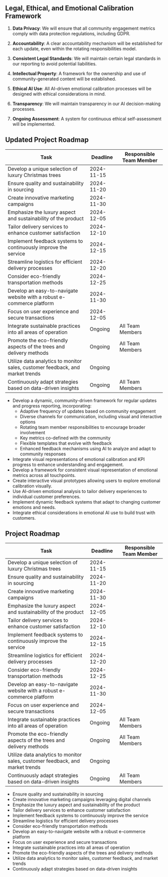 

## Legal, Ethical, and Emotional Calibration Framework

1. **Data Privacy**: We will ensure that all community engagement metrics comply with data protection regulations, including GDPR.

2. **Accountability**: A clear accountability mechanism will be established for each update, even within the rotating responsibilities model.

3. **Consistent Legal Standards**: We will maintain certain legal standards in our reporting to avoid potential liabilities.

4. **Intellectual Property**: A framework for the ownership and use of community-generated content will be established.

5. **Ethical AI Use**: All AI-driven emotional calibration processes will be designed with ethical considerations in mind.

6. **Transparency**: We will maintain transparency in our AI decision-making processes.

7. **Ongoing Assessment**: A system for continuous ethical self-assessment will be implemented.

## Updated Project Roadmap

| Task                                             | Deadline       | Responsible Team Member |
|--------------------------------------------------|----------------|-------------------------|
| Develop a unique selection of luxury Christmas trees | 2024-11-15    | <Team Member A>         |
| Ensure quality and sustainability in sourcing    | 2024-11-20    | <Team Member B>         |
| Create innovative marketing campaigns             | 2024-11-30    | <Team Member C>         |
| Emphasize the luxury aspect and sustainability of the product | 2024-12-05 | <Team Member D>         |
| Tailor delivery services to enhance customer satisfaction | 2024-12-10 | <Team Member E>         |
| Implement feedback systems to continuously improve the service | 2024-12-15 | <Team Member F>         |
| Streamline logistics for efficient delivery processes | 2024-12-20 | <Team Member G>         |
| Consider eco-friendly transportation methods      | 2024-12-25    | <Team Member H>         |
| Develop an easy-to-navigate website with a robust e-commerce platform | 2024-11-30 | <Team Member I>         |
| Focus on user experience and secure transactions  | 2024-12-05    | <Team Member J>         |
| Integrate sustainable practices into all areas of operation | Ongoing | All Team Members        |
| Promote the eco-friendly aspects of the trees and delivery methods | Ongoing | All Team Members        |
| Utilize data analytics to monitor sales, customer feedback, and market trends | Ongoing | <Team Member K>         |
| Continuously adapt strategies based on data-driven insights | Ongoing | All Team Members        |
- Develop a dynamic, community-driven framework for regular updates and progress reporting, incorporating:
  - Adaptive frequency of updates based on community engagement
  - Diverse channels for communication, including visual and interactive options
  - Rotating team member responsibilities to encourage broader involvement
  - Key metrics co-defined with the community
  - Flexible templates that evolve with feedback
  - Enhanced feedback mechanisms using AI to analyze and adapt to community responses
- Integrate visual representations of emotional calibration and KPI progress to enhance understanding and engagement.
- Develop a framework for consistent visual representation of emotional metrics across all touchpoints.
- Create interactive visual prototypes allowing users to explore emotional calibration visually.
- Use AI-driven emotional analysis to tailor delivery experiences to individual customer preferences.
- Implement dynamic feedback systems that adapt to changing customer emotions and needs.
- Integrate ethical considerations in emotional AI use to build trust with customers.
## Project Roadmap

| Task                                             | Deadline       | Responsible Team Member |
|--------------------------------------------------|----------------|-------------------------|
| Develop a unique selection of luxury Christmas trees | 2024-11-15    | <Team Member A>         |
| Ensure quality and sustainability in sourcing    | 2024-11-20    | <Team Member B>         |
| Create innovative marketing campaigns             | 2024-11-30    | <Team Member C>         |
| Emphasize the luxury aspect and sustainability of the product | 2024-12-05 | <Team Member D>         |
| Tailor delivery services to enhance customer satisfaction | 2024-12-10 | <Team Member E>         |
| Implement feedback systems to continuously improve the service | 2024-12-15 | <Team Member F>         |
| Streamline logistics for efficient delivery processes | 2024-12-20 | <Team Member G>         |
| Consider eco-friendly transportation methods      | 2024-12-25    | <Team Member H>         |
| Develop an easy-to-navigate website with a robust e-commerce platform | 2024-11-30 | <Team Member I>         |
| Focus on user experience and secure transactions  | 2024-12-05    | <Team Member J>         |
| Integrate sustainable practices into all areas of operation | Ongoing | All Team Members        |
| Promote the eco-friendly aspects of the trees and delivery methods | Ongoing | All Team Members        |
| Utilize data analytics to monitor sales, customer feedback, and market trends | Ongoing | <Team Member K>         |
| Continuously adapt strategies based on data-driven insights | Ongoing | All Team Members        |
- Ensure quality and sustainability in sourcing
- Create innovative marketing campaigns leveraging digital channels
- Emphasize the luxury aspect and sustainability of the product
- Tailor delivery services to enhance customer satisfaction
- Implement feedback systems to continuously improve the service
- Streamline logistics for efficient delivery processes
- Consider eco-friendly transportation methods
- Develop an easy-to-navigate website with a robust e-commerce platform
- Focus on user experience and secure transactions
- Integrate sustainable practices into all areas of operation
- Promote the eco-friendly aspects of the trees and delivery methods
- Utilize data analytics to monitor sales, customer feedback, and market trends
- Continuously adapt strategies based on data-driven insights